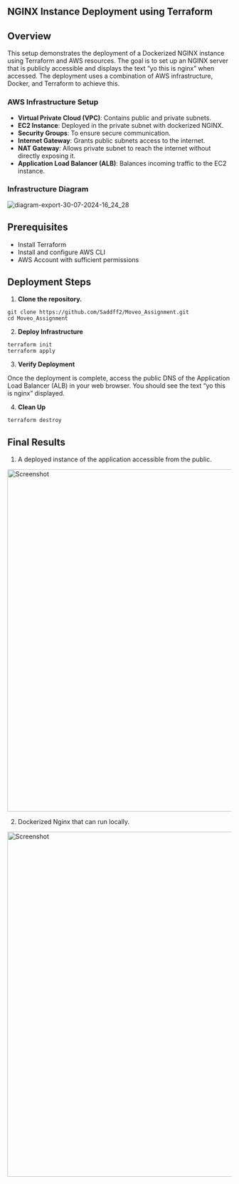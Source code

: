 ## NGINX Instance Deployment using Terraform

## Overview

This setup demonstrates the deployment of a Dockerized NGINX instance using Terraform and AWS resources. 
The goal is to set up an NGINX server that is publicly accessible and displays the text “yo this is nginx” when accessed. 
The deployment uses a combination of AWS infrastructure, Docker, and Terraform to achieve this.

### AWS Infrastructure Setup

* **Virtual Private Cloud (VPC)**: Contains public and private subnets.
* **EC2 Instance**: Deployed in the private subnet with dockerized NGINX.
* **Security Groups**: To ensure secure communication.
* **Internet Gateway**: Grants public subnets access to the internet.
* **NAT Gateway**: Allows private subnet to reach the internet without directly exposing it.
* **Application Load Balancer (ALB)**: Balances incoming traffic to the EC2 instance. 


### Infrastructure Diagram

![diagram-export-30-07-2024-16_24_28](https://github.com/user-attachments/assets/4df06d1b-19e6-4d1d-b634-4a7057cc5318)


## Prerequisites 

* Install Terraform
* Install and configure AWS CLI
* AWS Account with sufficient permissions

## Deployment Steps

1. **Clone the repository.**
```
git clone https://github.com/Saddff2/Moveo_Assignment.git
cd Moveo_Assignment
```

2. **Deploy Infrastructure**

```
terraform init
terraform apply
```
3. **Verify Deployment**
   
Once the deployment is complete, access the public DNS of the Application Load Balancer (ALB) in your web browser. You should see the text “yo this is nginx” displayed.

4. **Clean Up**
```
terraform destroy
```

## Final Results 

1. A deployed instance of the application accessible from the public.
<img width="767" alt="Screenshot" src="https://github.com/user-attachments/assets/f6e81cc3-8260-4692-8db7-19e3b94e8970">


2. Dockerized Nginx that can run locally.
<img width="773" alt="Screenshot" src="https://github.com/user-attachments/assets/5089edd7-b4a9-45c3-ab62-f7d5305c7997">


